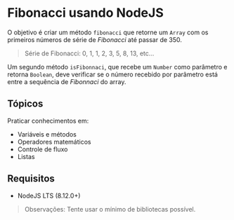 # Fibonacci usando NodeJS

O objetivo é criar um método `fibonacci` que retorne um `Array` com os primeiros números de série de *Fibonacci* até passar de 350.

> Série de Fibonacci: 0, 1, 1, 2, 3, 5, 8, 13, etc...

Um segundo método `isFibonnaci`, que recebe um `Number` como parâmetro e retorna `Boolean`, deve verificar se o número recebido por parâmetro está entre a sequência de *Fibonnaci* do array.

## Tópicos

Praticar conhecimentos em:

- Variáveis e métodos
- Operadores matemáticos
- Controle de fluxo
- Listas

## Requisitos
- NodeJS LTS (8.12.0+)

> Observações: Tente usar o mínimo de bibliotecas possível.
